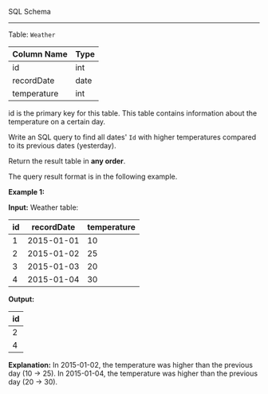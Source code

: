 ﻿
SQL Schema

----------

Table:  `Weather`

| Column Name   | Type    |
|-|-
| id            | int     |
| recordDate    | date    |
| temperature   | int     |

id is the primary key for this table.
This table contains information about the temperature on a certain day.

Write an SQL query to find all dates'  `Id`  with higher temperatures compared to its previous dates (yesterday).

Return the result table in  **any order**.

The query result format is in the following example.

**Example 1:**

**Input:** 
Weather table:

| id | recordDate | temperature |
|-|-|-
| 1  | 2015-01-01 | 10          |
| 2  | 2015-01-02 | 25          |
| 3  | 2015-01-03 | 20          |
| 4  | 2015-01-04 | 30          |

**Output:** 

| id |
|-
| 2  |
| 4  |

**Explanation:** 
In 2015-01-02, the temperature was higher than the previous day (10 -> 25).
In 2015-01-04, the temperature was higher than the previous day (20 -> 30).
